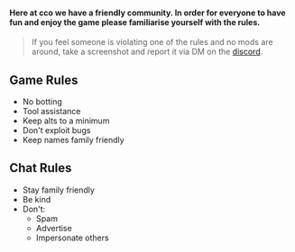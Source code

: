 

#### Here at cco we have a friendly community. In order for everyone to have fun and enjoy the game please familiarise yourself with the rules. 

> If you feel someone is violating one of the rules and no mods are around, take a screenshot and report it via DM on the [discord](https://discord.gg/JREx8xz).

## Game Rules
* No botting 
* Tool assistance
* Keep alts to a minimum
* Don't exploit bugs
* Keep names family friendly
## Chat Rules
* Stay family friendly
* Be kind
* Don't:  
  - Spam  
  - Advertise  
  - Impersonate others  
